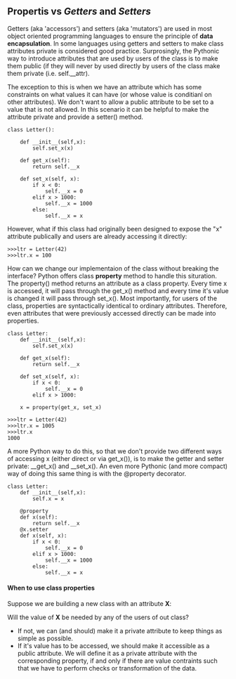 ## Propertis vs *Getters* and *Setters*

Getters (aka 'accessors') and setters (aka 'mutators') are used in most object oriented programming languages to ensure the principle of **data encapsulation**. In some languages using getters and setters to make class attributes private is considered good practice. Surprosingly, the Pythonic way to introduce attributes that are used by users of the class is to make them public (if they will never by used directly by users of the class make them private  (i.e. self.__attr).

The exception to this is when we have an attribute which has some constraints on what values it can have (or whose value is conditianl on other attributes).  We don't want to allow a public attribute to be set to a value that is not allowed.  In this scenario it can be helpful to make the attribute private and provide a setter() method.  
```
class Letter():

    def __init__(self,x):
        self.set_x(x)

    def get_x(self):
        return self.__x

    def set_x(self, x):
        if x < 0:
            self.__x = 0
        elif x > 1000:
            self.__x = 1000
        else:
            self.__x = x
```
However, what if this class had originally been designed to expose the "x" attribute publically and users are already accessing it directly:
```
>>>ltr = Letter(42)
>>>ltr.x = 100
```
How can we change our implementaion of the class without breaking the interface? Python offers class **property** method to handle this situration. The property() method returns an attribute as a class property. Every time x is accessed, it will pass through the get_x() method and every time it's value is changed it will pass through set_x(). Most importantly, for users of the class, properties are syntactically identical to ordinary attributes. Therefore, even attributes that were previously accessed directly can be made into properties.
```
class Letter:
    def __init__(self,x):
        self.set_x(x)

    def get_x(self):
        return self.__x

    def set_x(self, x):
        if x < 0:
            self.__x = 0
        elif x > 1000:

    x = property(get_x, set_x)

>>>ltr = Letter(42)
>>>ltr.x = 1005
>>>ltr.x
1000
```
A more Python way to do this, so that we don't provide two different ways of accessing x (either direct or via get_x()), is to make the getter and setter private: __get_x() and __set_x(). An even more Pythonic (and more compact) way of doing this same thing is with the @property decorator. 
```
class Letter:
    def __init__(self,x):
        self.x = x

    @property
    def x(self):
        return self.__x
    @x.setter
    def x(self, x):
        if x < 0:
            self.__x = 0
        elif x > 1000:
            self.__x = 1000
        else:
            self.__x = x
```
#### When to use class properties
Suppose we are building a new class with an attribute **X**:

Will the value of **X** be needed by any of the users of out class?
  * If not, we can (and should) make it a private attribute to keep things as simple as possible.
  * If it's value has to be accessed, we should make it accessible as a public attribute.
    We will define it as a private attribute with the corresponding property, if and only if there are value contraints such that we have to perform checks or transformation of the data.
